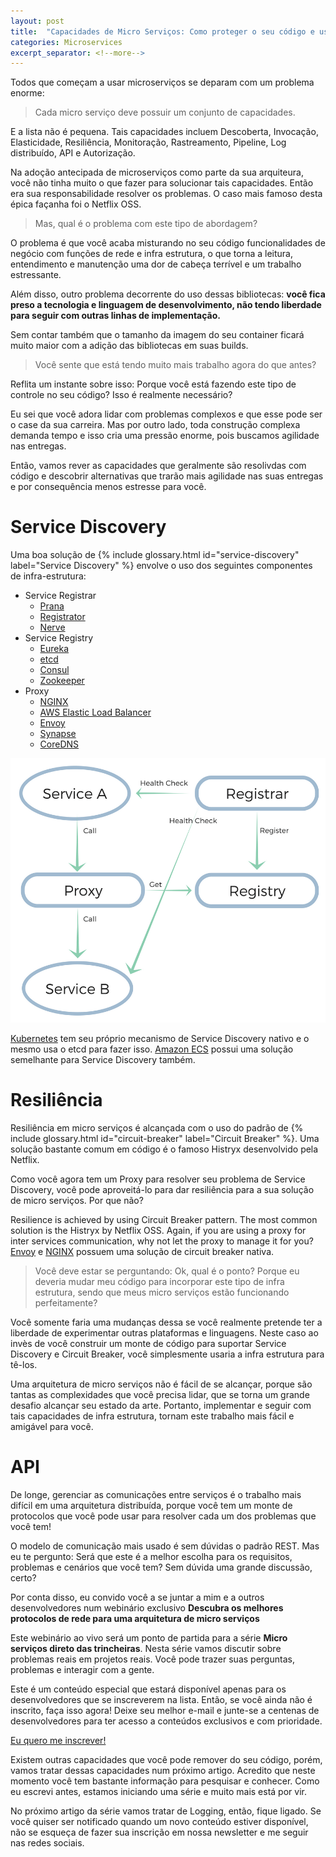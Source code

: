 ```yaml
---
layout: post
title:  "Capacidades de Micro Serviços: Como proteger o seu código e usar os super poderes da infra estrutura?"
categories: Microservices
excerpt_separator: <!--more-->
---
```

Todos que começam a usar microserviços se deparam com um problema enorme:

> Cada micro serviço deve possuir um conjunto de capacidades.

E a lista não é pequena.<!--more--> Tais capacidades incluem Descoberta, Invocação, Elasticidade, Resiliência, Monitoração, Rastreamento, Pipeline, Log distribuído, API e Autorização.

Na adoção antecipada de microserviços como parte da sua arquiteura, você não tinha muito o que fazer para solucionar tais capacidades. Então era sua responsabilidade resolver os problemas. O caso mais famoso desta épica façanha foi o Netflix OSS.

> Mas, qual é o problema com este tipo de abordagem?

O problema é que você acaba misturando no seu código funcionalidades de negócio com funções de rede e infra estrutura, o que torna a leitura, entendimento e manutenção uma dor de cabeça terrível e um trabalho estressante.

Além disso, outro problema decorrente do uso dessas bibliotecas: **você fica preso a tecnologia e linguagem de desenvolvimento, não tendo liberdade para seguir com outras linhas de implementação.**

Sem contar também que o tamanho da imagem do seu container ficará muito maior com a adição das bibliotecas em suas builds.

> Você sente que está tendo muito mais trabalho agora do que antes?

Reflita um instante sobre isso: Porque você está fazendo este tipo de controle no seu código? Isso é realmente necessário?

Eu sei que você adora lidar com problemas complexos e que esse pode ser o case da sua carreira. Mas por outro lado, toda construção complexa demanda tempo e isso cria uma pressão enorme, pois buscamos agilidade nas entregas. 

Então, vamos rever as capacidades que geralmente são resolivdas com código e descobrir alternativas que trarão mais agilidade nas suas entregas e por consequência menos estresse para você. 

# Service Discovery

Uma boa solução de {% include glossary.html id="service-discovery" label="Service Discovery" %} envolve o uso dos seguintes componentes de infra-estrutura:

* Service Registrar 
    * <a target="_blank" href="https://github.com/netflix/Prana">Prana</a>
    * <a target="_blank" href="https://github.com/gliderlabs/registrator">Registrator</a>
    * <a target="_blank" href="https://github.com/airbnb/nerve">Nerve</a>
* Service Registry
    * <a target="_blank" href="https://github.com/Netflix/eureka">Eureka</a>
    * <a target="_blank" href="https://github.com/coreos/etcd">etcd</a>
    * <a target="_blank" href="https://www.consul.io/">Consul</a>
    * <a target="_blank" href="http://zookeeper.apache.org/">Zookeeper</a>
* Proxy
    * <a target="_blank" href="https://www.nginx.com">NGINX</a>
    * <a target="_blank" href="https://aws.amazon.com/elasticloadbalancing/">AWS Elastic Load Balancer</a>
    * <a target="_blank" href="https://www.envoyproxy.io">Envoy</a>
    * <a target="_blank" href="https://github.com/airbnb/synapse">Synapse</a>
    * <a target="_blank" href="https://coredns.io">CoreDNS</a>

![Service Discovery Solution](/assets/images/posts/service-discovery.png)

<a target="_blank" href="https://github.com/kubernetes/kubernetes/blob/master/docs/design/architecture.md">Kubernetes</a> tem seu próprio mecanismo de Service Discovery nativo e o mesmo usa o etcd para fazer isso. <a target="_blank" href="http://aws.amazon.com/documentation/ecs">Amazon ECS</a> possui uma solução semelhante para Service Discovery também.

# Resiliência

Resiliência em micro serviços é alcançada com o uso do padrão de {% include glossary.html id="circuit-breaker" label="Circuit Breaker" %}. Uma solução bastante comum em código é o famoso Histryx desenvolvido pela Netflix.

Como você agora tem um Proxy para resolver seu problema de Service Discovery, você pode aproveitá-lo para dar resiliência para a sua solução de micro serviços. Por que não?

Resilience is achieved by using Circuit Breaker pattern. The most common solution is the Histryx by Netflix OSS. Again, if you are using a proxy for inter services communication, why not let the proxy to manage it for you? <a target="_blank" href="https://www.envoyproxy.io/docs/envoy/latest/intro/arch_overview/circuit_breaking">Envoy</a> e <a target="_blank" href="https://www.nginx.com/blog/microservices-reference-architecture-nginx-circuit-breaker-pattern/">NGINX</a> possuem uma solução de circuit breaker nativa.

> Você deve estar se perguntando: Ok, qual é o ponto? Porque eu deveria mudar meu código para incorporar este tipo de infra estrutura, sendo que meus micro serviços estão funcionando perfeitamente?

Você somente faria uma mudanças dessa se você realmente pretende ter a liberdade de experimentar outras plataformas e linguagens. Neste caso ao invès de você construir um monte de código para suportar Service Discovery e Circuit Breaker, você simplesmente usaria a infra estrutura para tê-los.

Uma arquitetura de micro serviços não é fácil de se alcançar, porque são tantas as complexidades que você precisa lidar, que se torna um grande desafio alcançar seu estado da arte. Portanto, implementar e seguir com tais capacidades de infra estrutura, tornam este trabalho mais fácil e amigável para você.

# API

De longe, gerenciar as comunicações entre serviços é o trabalho mais difícil em uma arquitetura distribuída, porque você tem um monte de protocolos que você pode usar para resolver cada um dos problemas que você tem!

O modelo de comunicação mais usado é sem dúvidas o padrão REST. Mas eu te pergunto: Será que este é a melhor escolha para os requisitos, problemas e cenários que você tem? Sem dúvida uma grande discussão, certo? 

Por conta disso, eu convido você a se juntar a mim e a outros desenvolvedores num webinário exclusivo **Descubra os melhores protocolos de rede para uma arquitetura de micro serviços**  

Este webinário ao vivo será um ponto de partida para a série **Micro serviços direto das trincheiras**. Nesta série vamos discutir sobre problemas reais em projetos reais. Você pode trazer suas perguntas, problemas e interagir com a gente.

Este é um conteúdo especial que estará disponível apenas para os desenvolvedores que se inscreverem na lista. Então, se você ainda não é inscrito, faça isso agora! Deixe seu melhor e-mail e junte-se a centenas de desenvolvedores para ter acesso a conteúdos exclusivos e com prioridade. 

<p class="text-center">
    <a target="_blank" href="https://webinars.mrbraz.tech" class="btn btn-lg btn-primary">Eu quero me inscrever!</a>
</p>

Existem outras capacidades que você pode remover do seu código, porém, vamos tratar dessas capacidades num próximo artigo. Acredito que neste momento você tem bastante informação para pesquisar e conhecer. Como eu escrevi antes, estamos iniciando uma série e muito mais está por vir.

No próximo artigo da série vamos tratar de Logging, então, fique ligado. Se você quiser ser notificado quando um novo conteúdo estiver disponível, não se esqueça de fazer sua inscrição em nossa newsletter e me seguir nas redes sociais.